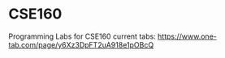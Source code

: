 # CSE160
Programming Labs for CSE160
current tabs: https://www.one-tab.com/page/y6Xz3DpFT2uA918e1pOBcQ
